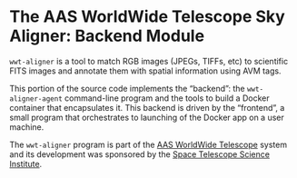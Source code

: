 # The AAS WorldWide Telescope Sky Aligner: Backend Module

`wwt-aligner` is a tool to match RGB images (JPEGs, TIFFs, etc) to scientific
FITS images and annotate them with spatial information using AVM tags.

This portion of the source code implements the “backend”: the
`wwt-aligner-agent` command-line program and the tools to build a Docker
container that encapsulates it. This backend is driven by the “frontend”, a
small program that orchestrates to launching of the Docker app on a user
machine.

The `wwt-aligner` program is part of the [AAS WorldWide Telescope][wwt] system
and its development was sponsored by the [Space Telescope Science Institute][stsci].

[wwt]: https://worldwidetelescope.org/home/
[stsci]: https://www.stsci.edu/

